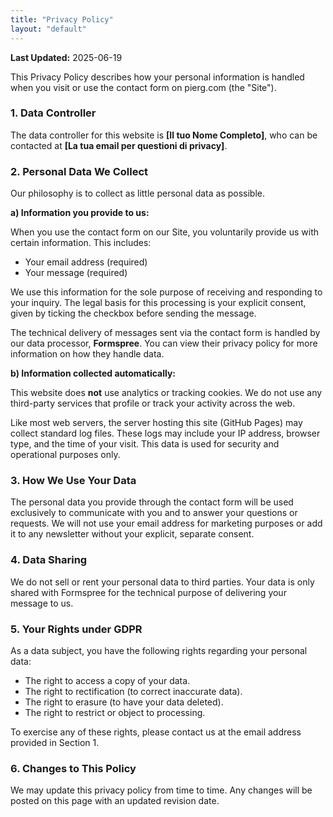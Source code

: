```yaml
---
title: "Privacy Policy"
layout: "default"
---
```


**Last Updated:** 2025-06-19

This Privacy Policy describes how your personal information is handled when you visit or use the contact form on pierg.com (the "Site").

### 1. Data Controller

The data controller for this website is **[Il tuo Nome Completo]**, who can be contacted at **[La tua email per questioni di privacy]**.

### 2. Personal Data We Collect

Our philosophy is to collect as little personal data as possible.

**a) Information you provide to us:**

When you use the contact form on our Site, you voluntarily provide us with certain information. This includes:
* Your email address (required)
* Your message (required)

We use this information for the sole purpose of receiving and responding to your inquiry. The legal basis for this processing is your explicit consent, given by ticking the checkbox before sending the message.

The technical delivery of messages sent via the contact form is handled by our data processor, **Formspree**. You can view their privacy policy for more information on how they handle data.

**b) Information collected automatically:**

This website does **not** use analytics or tracking cookies. We do not use any third-party services that profile or track your activity across the web.

Like most web servers, the server hosting this site (GitHub Pages) may collect standard log files. These logs may include your IP address, browser type, and the time of your visit. This data is used for security and operational purposes only.

### 3. How We Use Your Data

The personal data you provide through the contact form will be used exclusively to communicate with you and to answer your questions or requests. We will not use your email address for marketing purposes or add it to any newsletter without your explicit, separate consent.

### 4. Data Sharing

We do not sell or rent your personal data to third parties. Your data is only shared with Formspree for the technical purpose of delivering your message to us.

### 5. Your Rights under GDPR

As a data subject, you have the following rights regarding your personal data:
* The right to access a copy of your data.
* The right to rectification (to correct inaccurate data).
* The right to erasure (to have your data deleted).
* The right to restrict or object to processing.

To exercise any of these rights, please contact us at the email address provided in Section 1.

### 6. Changes to This Policy

We may update this privacy policy from time to time. Any changes will be posted on this page with an updated revision date.